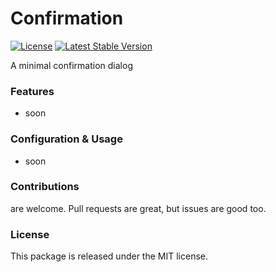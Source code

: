# Confirmation

[![License](https://poser.pugx.org/laravel-enso/confirmation/license)](https://packagist.org/packages/laravel-enso/confirmation)
[![Latest Stable Version](https://poser.pugx.org/laravel-enso/confirmation/version)](https://packagist.org/packages/laravel-enso/confirmation)

A minimal confirmation dialog

### Features

- soon

### Configuration & Usage

- soon

### Contributions

are welcome. Pull requests are great, but issues are good too.

### License

This package is released under the MIT license.